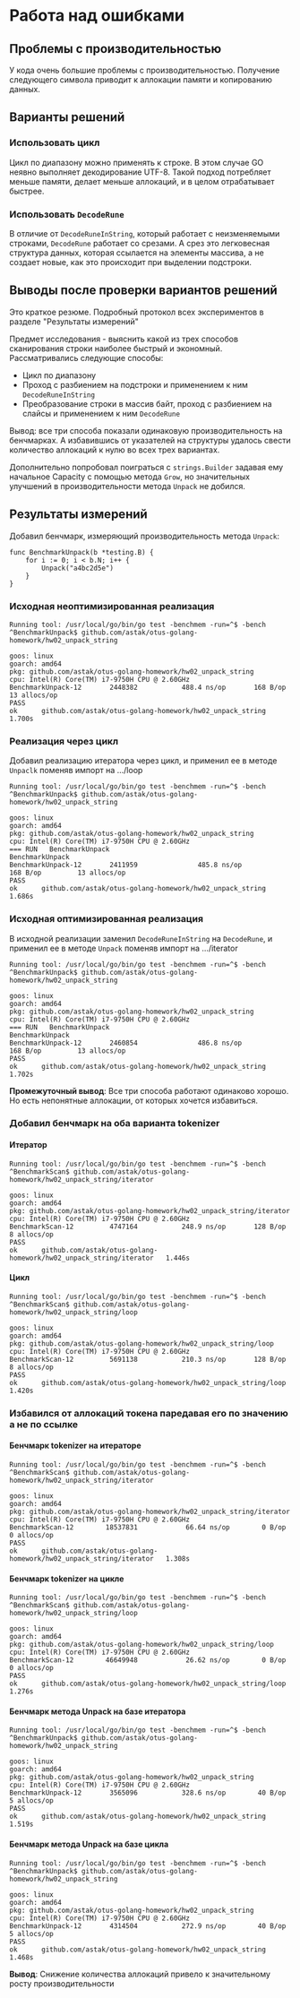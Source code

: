 # Работа над ошибками
## Проблемы с производительностью
У кода очень большие проблемы с производительностью. Получение следующего символа приводит к аллокации памяти и копированию данных.
## Варианты решений
### Использовать цикл
Цикл по диапазону можно применять к строке. В этом случае GO неявно выполняет декодирование UTF-8. Такой подход потребляет меньше памяти, делает меньше аллокаций, и в целом отрабатывает быстрее.
### Использовать `DecodeRune`
В отличие от `DecodeRuneInString`, который работает с неизменяемыми строками, `DecodeRune` работает со срезами. А срез это легковесная структура данных, которая ссылается на элементы массива, а не создает новые, как это происходит при выделении подстроки.
## Выводы после проверки вариантов решений
Это краткое резюме. Подробный протокол всех экспериментов в разделе "Результаты измерений"

Предмет исследования - выяснить какой из трех способов сканирования строки наиболее быстрый и экономный. Рассматривались следующие способы:
 - Цикл по диапазону
 - Проход с разбиением на подстроки и применением к ним `DecodeRuneInString`
 - Преобразование строки в массив байт, проход с разбиением на слайсы и применением к ним `DecodeRune`

Вывод: все три способа показали одинаковую производительность на бенчмарках. А избавившись от указателей на структуры удалось свести количество аллокаций к нулю во всех трех вариантах.

Дополнительно попробовал поиграться с `strings.Builder` задавая ему начальное Capacity с помощью метода `Grow`, но значительных улучшений в производительности метода `Unpack` не добился.

## Результаты измерений
Добавил бенчмарк, измеряющий производительность метода `Unpack`:
```
func BenchmarkUnpack(b *testing.B) {
	for i := 0; i < b.N; i++ {
		Unpack("a4bc2d5e")
	}
}
```
### Исходная неоптимизированная реализация
```
Running tool: /usr/local/go/bin/go test -benchmem -run=^$ -bench ^BenchmarkUnpack$ github.com/astak/otus-golang-homework/hw02_unpack_string

goos: linux
goarch: amd64
pkg: github.com/astak/otus-golang-homework/hw02_unpack_string
cpu: Intel(R) Core(TM) i7-9750H CPU @ 2.60GHz
BenchmarkUnpack-12    	 2448382	       488.4 ns/op	     168 B/op	      13 allocs/op
PASS
ok  	github.com/astak/otus-golang-homework/hw02_unpack_string	1.700s
```

### Реализация через цикл
Добавил реализацию итератора через цикл, и применил ее в методе `Unpaclk` поменяв импорт на .../loop
```
Running tool: /usr/local/go/bin/go test -benchmem -run=^$ -bench ^BenchmarkUnpack$ github.com/astak/otus-golang-homework/hw02_unpack_string

goos: linux
goarch: amd64
pkg: github.com/astak/otus-golang-homework/hw02_unpack_string
cpu: Intel(R) Core(TM) i7-9750H CPU @ 2.60GHz
=== RUN   BenchmarkUnpack
BenchmarkUnpack
BenchmarkUnpack-12       2411959               485.8 ns/op           168 B/op         13 allocs/op
PASS
ok      github.com/astak/otus-golang-homework/hw02_unpack_string        1.686s
```
### Исходная оптимизированная реализация
В исходной реализации заменил `DecodeRuneInString` на `DecodeRune`, и применил ее в методе `Unpack` поменяв импорт на .../iterator
```
Running tool: /usr/local/go/bin/go test -benchmem -run=^$ -bench ^BenchmarkUnpack$ github.com/astak/otus-golang-homework/hw02_unpack_string

goos: linux
goarch: amd64
pkg: github.com/astak/otus-golang-homework/hw02_unpack_string
cpu: Intel(R) Core(TM) i7-9750H CPU @ 2.60GHz
=== RUN   BenchmarkUnpack
BenchmarkUnpack
BenchmarkUnpack-12       2460854               486.8 ns/op           168 B/op         13 allocs/op
PASS
ok      github.com/astak/otus-golang-homework/hw02_unpack_string        1.702s
```
**Промежуточный вывод**: Все три способа работают одинаково хорошо. Но есть непонятные аллокации, от которых хочется избавиться.
### Добавил бенчмарк на оба варианта tokenizer
#### Итератор
```
Running tool: /usr/local/go/bin/go test -benchmem -run=^$ -bench ^BenchmarkScan$ github.com/astak/otus-golang-homework/hw02_unpack_string/iterator

goos: linux
goarch: amd64
pkg: github.com/astak/otus-golang-homework/hw02_unpack_string/iterator
cpu: Intel(R) Core(TM) i7-9750H CPU @ 2.60GHz
BenchmarkScan-12    	 4747164	       248.9 ns/op	     128 B/op	       8 allocs/op
PASS
ok  	github.com/astak/otus-golang-homework/hw02_unpack_string/iterator	1.446s
```
#### Цикл
```
Running tool: /usr/local/go/bin/go test -benchmem -run=^$ -bench ^BenchmarkScan$ github.com/astak/otus-golang-homework/hw02_unpack_string/loop

goos: linux
goarch: amd64
pkg: github.com/astak/otus-golang-homework/hw02_unpack_string/loop
cpu: Intel(R) Core(TM) i7-9750H CPU @ 2.60GHz
BenchmarkScan-12    	 5691138	       210.3 ns/op	     128 B/op	       8 allocs/op
PASS
ok  	github.com/astak/otus-golang-homework/hw02_unpack_string/loop	1.420s
```
### Избавился от аллокаций токена паредавая его по значению а не по ссылке
#### Бенчмарк tokenizer на итераторе
```
Running tool: /usr/local/go/bin/go test -benchmem -run=^$ -bench ^BenchmarkScan$ github.com/astak/otus-golang-homework/hw02_unpack_string/iterator

goos: linux
goarch: amd64
pkg: github.com/astak/otus-golang-homework/hw02_unpack_string/iterator
cpu: Intel(R) Core(TM) i7-9750H CPU @ 2.60GHz
BenchmarkScan-12    	18537831	        66.64 ns/op	       0 B/op	       0 allocs/op
PASS
ok  	github.com/astak/otus-golang-homework/hw02_unpack_string/iterator	1.308s
```
#### Бенчмарк tokenizer на цикле
```
Running tool: /usr/local/go/bin/go test -benchmem -run=^$ -bench ^BenchmarkScan$ github.com/astak/otus-golang-homework/hw02_unpack_string/loop

goos: linux
goarch: amd64
pkg: github.com/astak/otus-golang-homework/hw02_unpack_string/loop
cpu: Intel(R) Core(TM) i7-9750H CPU @ 2.60GHz
BenchmarkScan-12    	46649948	        26.62 ns/op	       0 B/op	       0 allocs/op
PASS
ok  	github.com/astak/otus-golang-homework/hw02_unpack_string/loop	1.276s
```
#### Бенчмарк метода Unpack на базе итератора
```
Running tool: /usr/local/go/bin/go test -benchmem -run=^$ -bench ^BenchmarkUnpack$ github.com/astak/otus-golang-homework/hw02_unpack_string

goos: linux
goarch: amd64
pkg: github.com/astak/otus-golang-homework/hw02_unpack_string
cpu: Intel(R) Core(TM) i7-9750H CPU @ 2.60GHz
BenchmarkUnpack-12    	 3565096	       328.6 ns/op	      40 B/op	       5 allocs/op
PASS
ok  	github.com/astak/otus-golang-homework/hw02_unpack_string	1.519s
```
#### Бенчмарк метода Unpack на базе цикла
```
Running tool: /usr/local/go/bin/go test -benchmem -run=^$ -bench ^BenchmarkUnpack$ github.com/astak/otus-golang-homework/hw02_unpack_string

goos: linux
goarch: amd64
pkg: github.com/astak/otus-golang-homework/hw02_unpack_string
cpu: Intel(R) Core(TM) i7-9750H CPU @ 2.60GHz
BenchmarkUnpack-12    	 4314504	       272.9 ns/op	      40 B/op	       5 allocs/op
PASS
ok  	github.com/astak/otus-golang-homework/hw02_unpack_string	1.468s
```
**Вывод**: Снижение количества аллокаций привело к значительному росту производительности